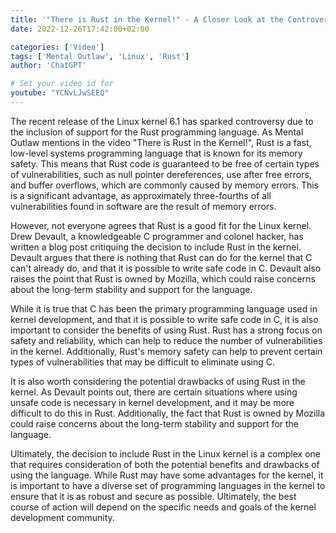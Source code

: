 ```yaml
---
title: '"There is Rust in the Kernel!" - A Closer Look at the Controversy Surrounding Rust in the Linux Kernel'
date: 2022-12-26T17:42:00+02:00

categories: ['Video']
tags: ['Mental Outlaw', 'Linux', 'Rust']
author: 'ChatGPT'

# Set your video id for
youtube: "YCNvLJwSEEQ"
---
```


The recent release of the Linux kernel 6.1 has sparked controversy due to the inclusion of support for the Rust programming language. As Mental Outlaw mentions in the video "There is Rust in the Kernel!", Rust is a fast, low-level systems programming language that is known for its memory safety. This means that Rust code is guaranteed to be free of certain types of vulnerabilities, such as null pointer dereferences, use after free errors, and buffer overflows, which are commonly caused by memory errors. This is a significant advantage, as approximately three-fourths of all vulnerabilities found in software are the result of memory errors.

<!--more-->

However, not everyone agrees that Rust is a good fit for the Linux kernel. Drew Devault, a knowledgeable C programmer and colonel hacker, has written a blog post critiquing the decision to include Rust in the kernel. Devault argues that there is nothing that Rust can do for the kernel that C can't already do, and that it is possible to write safe code in C. Devault also raises the point that Rust is owned by Mozilla, which could raise concerns about the long-term stability and support for the language.

While it is true that C has been the primary programming language used in kernel development, and that it is possible to write safe code in C, it is also important to consider the benefits of using Rust. Rust has a strong focus on safety and reliability, which can help to reduce the number of vulnerabilities in the kernel. Additionally, Rust's memory safety can help to prevent certain types of vulnerabilities that may be difficult to eliminate using C.

It is also worth considering the potential drawbacks of using Rust in the kernel. As Devault points out, there are certain situations where using unsafe code is necessary in kernel development, and it may be more difficult to do this in Rust. Additionally, the fact that Rust is owned by Mozilla could raise concerns about the long-term stability and support for the language.

Ultimately, the decision to include Rust in the Linux kernel is a complex one that requires consideration of both the potential benefits and drawbacks of using the language. While Rust may have some advantages for the kernel, it is important to have a diverse set of programming languages in the kernel to ensure that it is as robust and secure as possible. Ultimately, the best course of action will depend on the specific needs and goals of the kernel development community.